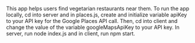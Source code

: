 This app helps users find vegetarian restaurants near them. 
To run the app locally, cd into server and in places.js, create and initialize variable apiKey to your API key for the Google Places API call. Then, cd into client and change the value of the variable googleMapsApiKey to your API key. In server, run node index.js and in client, run npm start.
